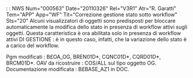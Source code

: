  :  : NWS Num="000563" Date="20110326" Rel="V3R1" Atr="R. Garatti" Tem="APP" App="WF" Tit="Correzione gestione stato sotto workflow" Sts="20"
Alcuni visualizzatori di oggetti sono predisposti per bloccare automaticamente la modifica dello stato in presenza di workflow attivi sugli oggetti.
Questa caratteristica è ora abilitata solo in presenza di workflow attivi DI GESTIONE :  è in questo
caso, infatti, che la variazione dello stato è a carico del workflow.

Pgm modificati :  B£OA_OG, BREN01D*, CQNC01D*, CQRD01D*, BRCM01D*.
OAV da ricostruire :  COS/ALL sul tipo oggetto OG.
Documentazione modificata :  B£BASE_AZ1 in DOC.
